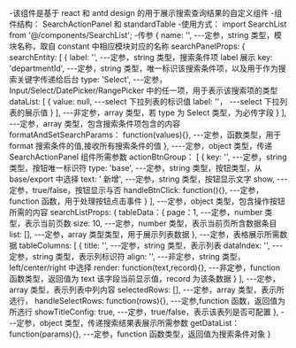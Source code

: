 -该组件是基于 react 和 antd design 的用于展示搜索查询结果的自定义组件 -组件结构： SearchActionPanel 和 standardTable -使用方式： import SearchList from '@/components/SearchList'; -传参 { name: '', ---定参，string 类型，模块名称，取自 constant 中相应模块对应的名称 searchPanelProps: { searchEntity: [ { label: '', ---定参，string 类型，搜索条件项 label 展示 key: 'departmentId', ---定参，string 类型，唯一标识该搜索条件项，以及用于作为搜索关键字传递给后台 type: 'Select', ---定参，Input/Select/DatePicker/RangePicker 中的任一项，用于表示该搜索项的类型 dataList: [ { value: null, ---select 下拉列表的标识值 label: ''， ---select 下拉列表的展示值 } ], ---非定参，array 类型，若 type 为 Select 类型，为必传字段 } ], ---定参，array 类型，包含搜索条件项包含的内容 formatAndSetSearchParams： function(values){}, ---定参，函数类型，用于 format 搜索条件的值,接收所有搜索条件的值 }, ----定参，object 类型，传递 SearchActionPanel 组件所需参数 actionBtnGroup： [ { key: '', ---定参，string 类型，按钮唯一标识符 type: 'base', ---定参，string 类型，按钮类型，从 base/export 中选择 text: ' 新增', ---定参，string 类型，按钮显示文字 show, ---定参，true/false，按钮显示与否 handleBtnClick: function(){}, ---定参，function 函数，用于处理按钮点击事件 } ], ---定参，object 类型，包含操作按钮所需的内容 searchListProps: { tableData：{ page：1, ---定参，number 类型，表示当前页数 size: 10, ---定参，number 类型，表示当前页所含数据条目 list: [], ---定参，array 类型类型，用于展示列表数据 }, ---定参，表格展示所需数据 tableColumns: [ { title: '', ---定参，string 类型，表示列表 dataIndex: '', ---定参，string 类型，表示列标识符 align: '', ---非定参，string 类型，left/center/right 中选择 render: function(text,record){}, ---非定参，function 函数类型，返回值为 text 该字段当前显示值，record 为该条数据 } ], ---定参，array 类型，表示列表中列内容 selectedRows: [], ---定参，array 类型，表示所选行， handleSelectRows: function(rows){}, ---定参,function 函数，返回值为所选行 showTitleConfig: true, ---定参，true/false，表示该表列是否可配置 }, ---定参，object 类型，传递搜索结果表展示所需参数 getDataList： function(params){}, ---定参，function 函数类型，返回值为搜索条件对象 }

